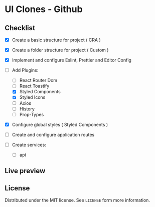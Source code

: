# UI Clones - Github

## Checklist

- [x] Create a basic structure for project ( CRA )
- [x] Create a folder structure for project ( Custom )
- [x] Implement and configure Eslint, Prettier and Editor Config 
- [ ] Add Plugins: 
  - [ ] React Router Dom
  - [ ] React Toastify
  - [x] Styled Components
  - [x] Styled Icons
  - [ ] Axios
  - [ ] History
  - [ ] Prop-Types
  
- [x] Configure global styles ( Styled Components )
- [ ] Create and configure application routes
- [ ] Create services:

  - [ ] api
  
 ## Live preview
 
 ## License
 Distributed under the MIT license. See `LICENSE` form more information.
